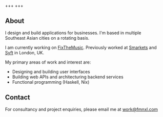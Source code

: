 +++
+++

## About
I design and build applications for businesses. I'm based in multiple Southeast Asian cities on a rotating basis.

  I am currently working on [FixTheMusic](https://fixthemusic.com).
  Previously worked at [Smarkets](https://smarkets.com) and [Syft](https://syftapp.com) in London, UK.

My primary areas of work and interest are:

- Designing and building user interfaces
- Building web APIs and architecturing backend services
- Functional programming (Haskell, Nix)

## Contact

For consultancy and project enquiries, please email me at <a href="mailto:work@fmnxl.com">work@fmnxl.com</a>
